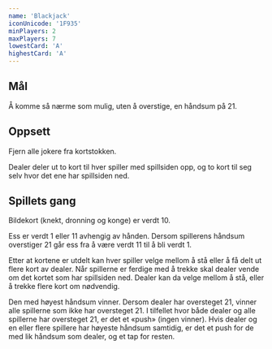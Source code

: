 ```yaml
---
name: 'Blackjack'
iconUnicode: '1F935'
minPlayers: 2
maxPlayers: 7
lowestCard: 'A'
highestCard: 'A'
---
```

## Mål

Å komme så nærme som mulig, uten å overstige, en håndsum på 21.

## Oppsett

Fjern alle jokere fra kortstokken.

Dealer deler ut to kort til hver spiller med spillsiden opp, og to kort til seg
selv hvor det ene har spillsiden ned.

## Spillets gang

Bildekort (knekt, dronning og konge) er verdt 10.

Ess er verdt 1 eller 11 avhengig av hånden. Dersom spillerens håndsum overstiger
21 går ess fra å være verdt 11 til å bli verdt 1.

Etter at kortene er utdelt kan hver spiller velge mellom å stå eller å få delt ut
flere kort av dealer. Når spillerne er ferdige med å trekke skal dealer vende om
det kortet som har spillsiden ned. Dealer kan da velge mellom å stå, eller å trekke
flere kort om nødvendig.

Den med høyest håndsum vinner. Dersom dealer har oversteget 21, vinner alle
spillerne som ikke har oversteget 21. I tilfellet hvor både dealer og alle
spillerne har oversteget 21, er det et «push» (ingen vinner). Hvis dealer og en
eller flere spillere har høyeste håndsum samtidig, er det et push for de med lik
håndsum som dealer, og et tap for resten.
